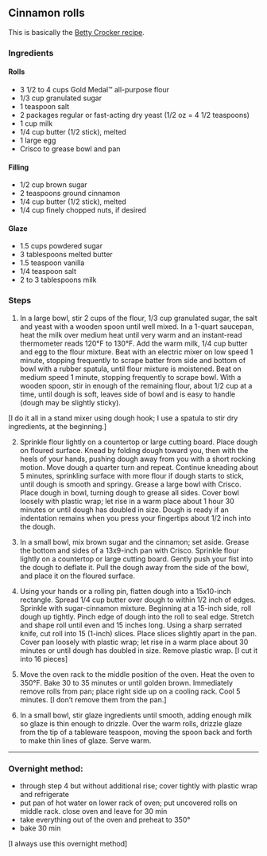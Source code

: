 ## Cinnamon rolls

This is basically the [Betty
Crocker recipe](https://www.bettycrocker.com/recipes/old-fashioned-cinnamon-rolls/988d41dd-c0f6-4fe4-a012-b42c770f95f7).

### Ingredients

#### Rolls

- 3 1/2 to 4 cups Gold Medal™ all-purpose flour
- 1/3 cup granulated sugar
- 1 teaspoon salt
- 2 packages regular or fast-acting dry yeast (1/2 oz = 4 1/2 teaspoons)
- 1 cup milk
- 1/4 cup butter (1/2 stick), melted
- 1 large egg
- Crisco to grease bowl and pan

#### Filling

- 1/2 cup brown sugar
- 2 teaspoons ground cinnamon
- 1/4 cup butter (1/2 stick), melted
- 1/4 cup finely chopped nuts, if desired

#### Glaze

- 1.5 cups powdered sugar
- 3 tablespoons melted butter
- 1.5 teaspoon vanilla
- 1/4 teaspoon salt
- 2 to 3 tablespoons milk

### Steps

1. In a large bowl, stir 2 cups of the flour, 1/3 cup granulated sugar, the salt and yeast with a wooden spoon until well mixed. In a 1-quart saucepan, heat the milk over medium heat until very warm and an instant-read thermometer reads 120°F to 130°F. Add the warm milk, 1/4 cup butter and egg to the flour mixture. Beat with an electric mixer on low speed 1 minute, stopping frequently to scrape batter from side and bottom of bowl with a rubber spatula, until flour mixture is moistened. Beat on medium speed 1 minute, stopping frequently to scrape bowl. With a wooden spoon, stir in enough of the remaining flour, about 1/2 cup at a time, until dough is soft, leaves side of bowl and is easy to handle (dough may be slightly sticky).

[I do it all in a stand mixer using dough hook; I use a spatula to stir dry ingredients, at the beginning.]

2. Sprinkle flour lightly on a countertop or large cutting board. Place dough on floured surface. Knead by folding dough toward you, then with the heels of your hands, pushing dough away from you with a short rocking motion. Move dough a quarter turn and repeat. Continue kneading about 5 minutes, sprinkling surface with more flour if dough starts to stick, until dough is smooth and springy. Grease a large bowl with Crisco. Place dough in bowl, turning dough to grease all sides. Cover bowl loosely with plastic wrap; let rise in a warm place about 1 hour 30 minutes or until dough has doubled in size. Dough is ready if an indentation remains when you press your fingertips about 1/2 inch into the dough.

3. In a small bowl, mix brown sugar and the cinnamon; set aside. Grease the bottom and sides of a 13x9-inch pan with Crisco. Sprinkle flour lightly on a countertop or large cutting board. Gently push your fist into the dough to deflate it. Pull the dough away from the side of the bowl, and place it on the floured surface.

4. Using your hands or a rolling pin, flatten dough into a 15x10-inch rectangle. Spread 1/4 cup butter over dough to within 1/2 inch of edges. Sprinkle with sugar-cinnamon mixture. Beginning at a 15-inch side, roll dough up tightly. Pinch edge of dough into the roll to seal edge. Stretch and shape roll until even and 15 inches long. Using a sharp serrated knife, cut roll into 15 (1-inch) slices. Place slices slightly apart in the pan. Cover pan loosely with plastic wrap; let rise in a warm place about 30 minutes or until dough has doubled in size. Remove plastic wrap. [I cut it into 16 pieces]

5. Move the oven rack to the middle position of the oven. Heat the oven to 350°F. Bake 30 to 35 minutes or until golden brown. Immediately remove rolls from pan; place right side up on a cooling rack. Cool 5 minutes. [I don’t remove them from the pan.]

6. In a small bowl, stir glaze ingredients until smooth, adding enough milk so glaze is thin enough to drizzle. Over the warm rolls, drizzle glaze from the tip of a tableware teaspoon, moving the spoon back and forth to make thin lines of glaze. Serve warm.

---

### Overnight method:

- through step 4 but without additional rise; cover tightly with plastic wrap and refrigerate
- put pan of hot water on lower rack of oven; put uncovered rolls on middle rack. close oven and leave for 30 min
- take everything out of the oven and preheat to 350°
- bake 30 min

[I always use this overnight method]
